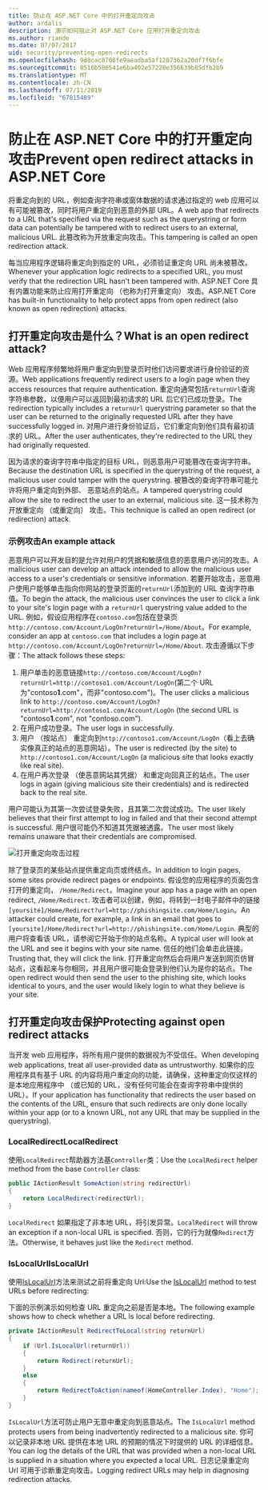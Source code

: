 ```yaml
---
title: 防止在 ASP.NET Core 中的打开重定向攻击
author: ardalis
description: 演示如何阻止对 ASP.NET Core 应用打开重定向攻击
ms.author: riande
ms.date: 07/07/2017
uid: security/preventing-open-redirects
ms.openlocfilehash: 9d8cac8708fe9aeadba5af1287362a20df7f6bfe
ms.sourcegitcommit: 8516b586541e6ba402e57228e356639b85dfb2b9
ms.translationtype: MT
ms.contentlocale: zh-CN
ms.lasthandoff: 07/11/2019
ms.locfileid: "67815489"
---
```

# <a name="prevent-open-redirect-attacks-in-aspnet-core"></a><span data-ttu-id="fa9be-103">防止在 ASP.NET Core 中的打开重定向攻击</span><span class="sxs-lookup"><span data-stu-id="fa9be-103">Prevent open redirect attacks in ASP.NET Core</span></span>

<span data-ttu-id="fa9be-104">将重定向到的 URL，例如查询字符串或窗体数据的请求通过指定的 web 应用可以有可能被篡改，同时将用户重定向到恶意的外部 URL。</span><span class="sxs-lookup"><span data-stu-id="fa9be-104">A web app that redirects to a URL that's specified via the request such as the querystring or form data can potentially be tampered with to redirect users to an external, malicious URL.</span></span> <span data-ttu-id="fa9be-105">此篡改称为开放重定向攻击。</span><span class="sxs-lookup"><span data-stu-id="fa9be-105">This tampering is called an open redirection attack.</span></span>

<span data-ttu-id="fa9be-106">每当应用程序逻辑将重定向到指定的 URL，必须验证重定向 URL 尚未被篡改。</span><span class="sxs-lookup"><span data-stu-id="fa9be-106">Whenever your application logic redirects to a specified URL, you must verify that the redirection URL hasn't been tampered with.</span></span> <span data-ttu-id="fa9be-107">ASP.NET Core 具有内置功能来防止应用打开重定向 （也称为打开重定向） 攻击。</span><span class="sxs-lookup"><span data-stu-id="fa9be-107">ASP.NET Core has built-in functionality to help protect apps from open redirect (also known as open redirection) attacks.</span></span>

## <a name="what-is-an-open-redirect-attack"></a><span data-ttu-id="fa9be-108">打开重定向攻击是什么？</span><span class="sxs-lookup"><span data-stu-id="fa9be-108">What is an open redirect attack?</span></span>

<span data-ttu-id="fa9be-109">Web 应用程序频繁地将用户重定向到登录页时他们访问要求进行身份验证的资源。</span><span class="sxs-lookup"><span data-stu-id="fa9be-109">Web applications frequently redirect users to a login page when they access resources that require authentication.</span></span> <span data-ttu-id="fa9be-110">重定向通常包括`returnUrl`查询字符串参数，以便用户可以返回到最初请求的 URL 后它们已成功登录。</span><span class="sxs-lookup"><span data-stu-id="fa9be-110">The redirection typically includes a `returnUrl` querystring parameter so that the user can be returned to the originally requested URL after they have successfully logged in.</span></span> <span data-ttu-id="fa9be-111">对用户进行身份验证后，它们重定向到他们具有最初请求的 URL。</span><span class="sxs-lookup"><span data-stu-id="fa9be-111">After the user authenticates, they're redirected to the URL they had originally requested.</span></span>

<span data-ttu-id="fa9be-112">因为请求的查询字符串中指定的目标 URL，则恶意用户可能篡改在查询字符串。</span><span class="sxs-lookup"><span data-stu-id="fa9be-112">Because the destination URL is specified in the querystring of the request, a malicious user could tamper with the querystring.</span></span> <span data-ttu-id="fa9be-113">被篡改的查询字符串可能允许将用户重定向到外部、 恶意站点的站点。</span><span class="sxs-lookup"><span data-stu-id="fa9be-113">A tampered querystring could allow the site to redirect the user to an external, malicious site.</span></span> <span data-ttu-id="fa9be-114">这一技术称为开放重定向 （或重定向） 攻击。</span><span class="sxs-lookup"><span data-stu-id="fa9be-114">This technique is called an open redirect (or redirection) attack.</span></span>

### <a name="an-example-attack"></a><span data-ttu-id="fa9be-115">示例攻击</span><span class="sxs-lookup"><span data-stu-id="fa9be-115">An example attack</span></span>

<span data-ttu-id="fa9be-116">恶意用户可以开发目的是允许对用户的凭据和敏感信息的恶意用户访问的攻击。</span><span class="sxs-lookup"><span data-stu-id="fa9be-116">A malicious user can develop an attack intended to allow the malicious user access to a user's credentials or sensitive information.</span></span> <span data-ttu-id="fa9be-117">若要开始攻击，恶意用户使用户能够单击指向你网站的登录页面的`returnUrl`添加到的 URL 查询字符串值。</span><span class="sxs-lookup"><span data-stu-id="fa9be-117">To begin the attack, the malicious user convinces the user to click a link to your site's login page with a `returnUrl` querystring value added to the URL.</span></span> <span data-ttu-id="fa9be-118">例如，假设应用程序在`contoso.com`包括在登录页`http://contoso.com/Account/LogOn?returnUrl=/Home/About`。</span><span class="sxs-lookup"><span data-stu-id="fa9be-118">For example, consider an app at `contoso.com` that includes a login page at `http://contoso.com/Account/LogOn?returnUrl=/Home/About`.</span></span> <span data-ttu-id="fa9be-119">攻击遵循以下步骤：</span><span class="sxs-lookup"><span data-stu-id="fa9be-119">The attack follows these steps:</span></span>

1. <span data-ttu-id="fa9be-120">用户单击的恶意链接`http://contoso.com/Account/LogOn?returnUrl=http://contoso1.com/Account/LogOn`(第二个 URL 为"contoso**1**.com"，而非"contoso.com")。</span><span class="sxs-lookup"><span data-stu-id="fa9be-120">The user clicks a malicious link to `http://contoso.com/Account/LogOn?returnUrl=http://contoso1.com/Account/LogOn` (the second URL is "contoso**1**.com", not "contoso.com").</span></span>
2. <span data-ttu-id="fa9be-121">在用户成功登录。</span><span class="sxs-lookup"><span data-stu-id="fa9be-121">The user logs in successfully.</span></span>
3. <span data-ttu-id="fa9be-122">用户 （按站点） 重定向到`http://contoso1.com/Account/LogOn`（看上去确实像真正的站点的恶意网站）。</span><span class="sxs-lookup"><span data-stu-id="fa9be-122">The user is redirected (by the site) to `http://contoso1.com/Account/LogOn` (a malicious site that looks exactly like real site).</span></span>
4. <span data-ttu-id="fa9be-123">在用户再次登录 （使恶意网站其凭据） 和重定向回真正的站点。</span><span class="sxs-lookup"><span data-stu-id="fa9be-123">The user logs in again (giving malicious site their credentials) and is redirected back to the real site.</span></span>

<span data-ttu-id="fa9be-124">用户可能认为其第一次尝试登录失败，且其第二次尝试成功。</span><span class="sxs-lookup"><span data-stu-id="fa9be-124">The user likely believes that their first attempt to log in failed and that their second attempt is successful.</span></span> <span data-ttu-id="fa9be-125">用户很可能仍不知道其凭据被透露。</span><span class="sxs-lookup"><span data-stu-id="fa9be-125">The user most likely remains unaware that their credentials are compromised.</span></span>

![打开重定向攻击过程](preventing-open-redirects/_static/open-redirection-attack-process.png)

<span data-ttu-id="fa9be-127">除了登录页的某些站点提供重定向页或终结点。</span><span class="sxs-lookup"><span data-stu-id="fa9be-127">In addition to login pages, some sites provide redirect pages or endpoints.</span></span> <span data-ttu-id="fa9be-128">假设您的应用程序的页面包含打开的重定向， `/Home/Redirect`。</span><span class="sxs-lookup"><span data-stu-id="fa9be-128">Imagine your app has a page with an open redirect, `/Home/Redirect`.</span></span> <span data-ttu-id="fa9be-129">攻击者可以创建，例如，将转到一封电子邮件中的链接`[yoursite]/Home/Redirect?url=http://phishingsite.com/Home/Login`。</span><span class="sxs-lookup"><span data-stu-id="fa9be-129">An attacker could create, for example, a link in an email that goes to `[yoursite]/Home/Redirect?url=http://phishingsite.com/Home/Login`.</span></span> <span data-ttu-id="fa9be-130">典型的用户将查看该 URL，请参阅它开始于你的站点名称。</span><span class="sxs-lookup"><span data-stu-id="fa9be-130">A typical user will look at the URL and see it begins with your site name.</span></span> <span data-ttu-id="fa9be-131">信任的他们会单击此链接。</span><span class="sxs-lookup"><span data-stu-id="fa9be-131">Trusting that, they will click the link.</span></span> <span data-ttu-id="fa9be-132">打开重定向然后会将用户发送到网页仿冒站点，这看起来与你相同，并且用户很可能会登录到他们认为是你的站点。</span><span class="sxs-lookup"><span data-stu-id="fa9be-132">The open redirect would then send the user to the phishing site, which looks identical to yours, and the user would likely login to what they believe is your site.</span></span>

## <a name="protecting-against-open-redirect-attacks"></a><span data-ttu-id="fa9be-133">打开重定向攻击保护</span><span class="sxs-lookup"><span data-stu-id="fa9be-133">Protecting against open redirect attacks</span></span>

<span data-ttu-id="fa9be-134">当开发 web 应用程序，将所有用户提供的数据视为不受信任。</span><span class="sxs-lookup"><span data-stu-id="fa9be-134">When developing web applications, treat all user-provided data as untrustworthy.</span></span> <span data-ttu-id="fa9be-135">如果你的应用程序具有基于 URL 的内容将用户重定向的功能，请确保，这种重定向仅这样的是本地应用程序中 （或已知的 URL，没有任何可能会在查询字符串中提供的 URL）。</span><span class="sxs-lookup"><span data-stu-id="fa9be-135">If your application has functionality that redirects the user based on the contents of the URL,  ensure that such redirects are only done locally within your app (or to a known URL, not any URL that may be supplied in the querystring).</span></span>

### <a name="localredirect"></a><span data-ttu-id="fa9be-136">LocalRedirect</span><span class="sxs-lookup"><span data-stu-id="fa9be-136">LocalRedirect</span></span>

<span data-ttu-id="fa9be-137">使用`LocalRedirect`帮助器方法基`Controller`类：</span><span class="sxs-lookup"><span data-stu-id="fa9be-137">Use the `LocalRedirect` helper method from the base `Controller` class:</span></span>

```csharp
public IActionResult SomeAction(string redirectUrl)
{
    return LocalRedirect(redirectUrl);
}
```

<span data-ttu-id="fa9be-138">`LocalRedirect` 如果指定了非本地 URL，将引发异常。</span><span class="sxs-lookup"><span data-stu-id="fa9be-138">`LocalRedirect` will throw an exception if a non-local URL is specified.</span></span> <span data-ttu-id="fa9be-139">否则，它的行为就像`Redirect`方法。</span><span class="sxs-lookup"><span data-stu-id="fa9be-139">Otherwise, it behaves just like the `Redirect` method.</span></span>

### <a name="islocalurl"></a><span data-ttu-id="fa9be-140">IsLocalUrl</span><span class="sxs-lookup"><span data-stu-id="fa9be-140">IsLocalUrl</span></span>

<span data-ttu-id="fa9be-141">使用[IsLocalUrl](/dotnet/api/Microsoft.AspNetCore.Mvc.IUrlHelper.islocalurl#Microsoft_AspNetCore_Mvc_IUrlHelper_IsLocalUrl_System_String_)方法来测试之前将重定向 Url:</span><span class="sxs-lookup"><span data-stu-id="fa9be-141">Use the [IsLocalUrl](/dotnet/api/Microsoft.AspNetCore.Mvc.IUrlHelper.islocalurl#Microsoft_AspNetCore_Mvc_IUrlHelper_IsLocalUrl_System_String_) method to test URLs before redirecting:</span></span>

<span data-ttu-id="fa9be-142">下面的示例演示如何检查 URL 重定向之前是否是本地。</span><span class="sxs-lookup"><span data-stu-id="fa9be-142">The following example shows how to check whether a URL is local before redirecting.</span></span>

```csharp
private IActionResult RedirectToLocal(string returnUrl)
{
    if (Url.IsLocalUrl(returnUrl))
    {
        return Redirect(returnUrl);
    }
    else
    {
        return RedirectToAction(nameof(HomeController.Index), "Home");
    }
}
```

<span data-ttu-id="fa9be-143">`IsLocalUrl`方法可防止用户无意中重定向到恶意站点。</span><span class="sxs-lookup"><span data-stu-id="fa9be-143">The `IsLocalUrl` method protects users from being inadvertently redirected to a malicious site.</span></span> <span data-ttu-id="fa9be-144">你可以记录非本地 URL 提供在本地 URL 的预期的情况下时提供的 URL 的详细信息。</span><span class="sxs-lookup"><span data-stu-id="fa9be-144">You can log the details of the URL that was provided when a non-local URL is supplied in a situation where you expected a local URL.</span></span> <span data-ttu-id="fa9be-145">日志记录重定向 Url 可用于诊断重定向攻击。</span><span class="sxs-lookup"><span data-stu-id="fa9be-145">Logging redirect URLs may help in diagnosing redirection attacks.</span></span>
